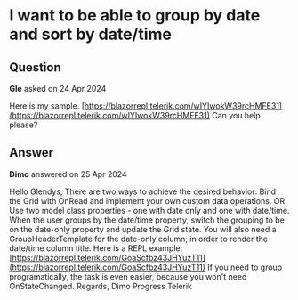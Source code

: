 # I want to be able to group by date and sort by date/time

## Question

**Gle** asked on 24 Apr 2024

Here is my sample. [https://blazorrepl.telerik.com/wIYIwokW39rcHMFE31](https://blazorrepl.telerik.com/wIYIwokW39rcHMFE31) Can you help please?

## Answer

**Dimo** answered on 25 Apr 2024

Hello Glendys, There are two ways to achieve the desired behavior: Bind the Grid with OnRead and implement your own custom data operations. OR Use two model class properties - one with date only and one with date/time. When the user groups by the date/time property, switch the grouping to be on the date-only property and update the Grid state. You will also need a GroupHeaderTemplate for the date-only column, in order to render the date/time column title. Here is a REPL example: [https://blazorrepl.telerik.com/GoaScfbz43JHYuzT11](https://blazorrepl.telerik.com/GoaScfbz43JHYuzT11) If you need to group programatically, the task is even easier, because you won't need OnStateChanged. Regards, Dimo Progress Telerik
